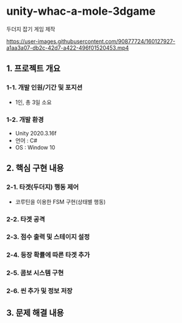 # unity-whac-a-mole-3dgame
두더지 잡기 게임 제작

https://user-images.githubusercontent.com/90877724/160127927-a1aa3a07-db2c-42d7-a422-496f01520453.mp4

## 1. 프로젝트 개요
### 1-1. 개발 인원/기간 및 포지션
- 1인, 총 3일 소요
### 1-2. 개발 환경
- Unity 2020.3.16f
- 언어 : C#
- OS : Window 10

## 2. 핵심 구현 내용
### 2-1. 타겟(두더지) 행동 제어
- 코루틴을 이용한 FSM 구현(상태별 행동)

### 2-2. 타겟 공격
### 2-3. 점수 출력 및 스테이지 설정
### 2-4. 등장 확률에 따른 타겟 추가
### 2-5. 콤보 시스템 구현
### 2-6. 씬 추가 및 정보 저장

## 3. 문제 해결 내용



